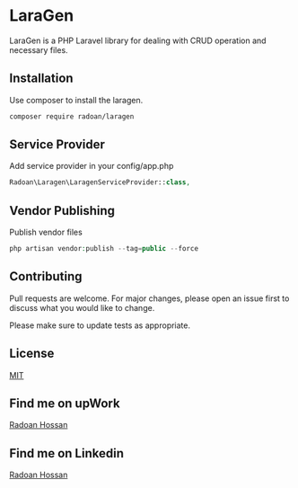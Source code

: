 # LaraGen

LaraGen is a PHP Laravel library for dealing with CRUD operation and necessary files.

## Installation

Use composer to install the laragen.

```bash
composer require radoan/laragen
```

## Service Provider
Add service provider in your config/app.php

```php
Radoan\Laragen\LaragenServiceProvider::class,
```

## Vendor Publishing
Publish vendor files 

```php
php artisan vendor:publish --tag=public --force
```

## Contributing
Pull requests are welcome. For major changes, please open an issue first to discuss what you would like to change.

Please make sure to update tests as appropriate.

## License
[MIT](https://choosealicense.com/licenses/mit/)

## Find me on upWork
[Radoan Hossan](https://www.upwork.com/o/profiles/users/~01f31be6e769b953e4/)

## Find me on Linkedin
[Radoan Hossan](https://www.linkedin.com/in/revendol/)
